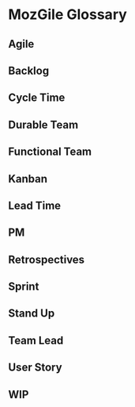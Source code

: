 # MozGile Glossary

## Agile

## Backlog

## Cycle Time

## Durable Team

## Functional Team

## Kanban

## Lead Time

## PM

## Retrospectives

## Sprint

## Stand Up

## Team Lead

## User Story

## WIP

